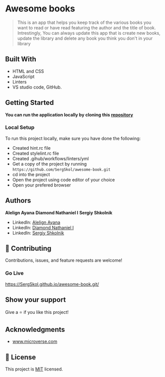 # Awesome books

> This is an app that helps you keep track of the various books you want to read or have read featuring the author and the title of book. Intrestingly, You can always update this app that is create new books, update the library and delete any book you think you don't in your library

## Built With

- HTML and CSS
- JavaScript
- Linters
- VS studio code, GitHub.

## Getting Started

**You can run the application locally by cloning this [repository](https://github.com/SergSkol/awesome-book.git)**

### Local Setup

To run this project locally, make sure you have done the following:

- Created hint.rc file
- Created stylelint.rc file
- Created .gihub/workflows/linters/yml
- Get a copy of the project by running `https://github.com/SergSkol/awesome-book.git `
- cd into the project
- Open the project using code editor of your choice
- Open your prefered browser

## Authors

**Alelign Ayana**
**Diamond Nathaniel I**
**Sergiy Shkolnik**

- LinkedIn: [Alelign Ayana](https://linkedin.com/@alelignayana)
- LinkedIn: [Diamond Nathaniel I](https://linkedin.com/in/diamond-nathaniel-6b664b245)
- LinkedIn: [Sergiy Shkolnik](https://www.linkedin.com/in/sergiy-shkolnik-7801a53/)

## :handshake: Contributing

Contributions, issues, and feature requests are welcome!

### Go Live

https://SergSkol.github.io/awesome-book.git/

## Show your support

Give a :star:️ if you like this project!

## Acknowledgments

- www.microverse.com

## :memo: License

This project is [MIT](./LICENSE) licensed.
